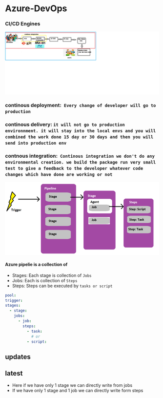 #                               **Azure-DevOps**
### CI/CD Engines
![preview](images/cicd.png)
### continous deployment:` Every change of developer will go to production`
### continous delivery: `it will not go to production environnment. it will stay into the local envs and you will  combined the work done 15 day or 30 days and then you will send into production env`
### contnous integration:` Continous integration we don't do any environmental creation. we build the package run very small test to give a feedback to the developer whatever code changes which have done are working or not`
 ![preview](images/azd1.png)


#### Azure pipelie is a collection of 
 * Stages: Each stage is collection of `Jobs`
 * Jobs: Each is collection of `Steps`
 * Steps: Steps can be executed by  `tasks or script`
```yaml
pool:
trigger:
stages:
  - stage:
    jobs:
      - job:
        steps:
          - task:
            # or
          - script:  
```
## updates
   ## latest
* Here if we have only 1 stage we can directly write from jobs
* If we have only 1 stage and 1 job we can directly write form steps
```
